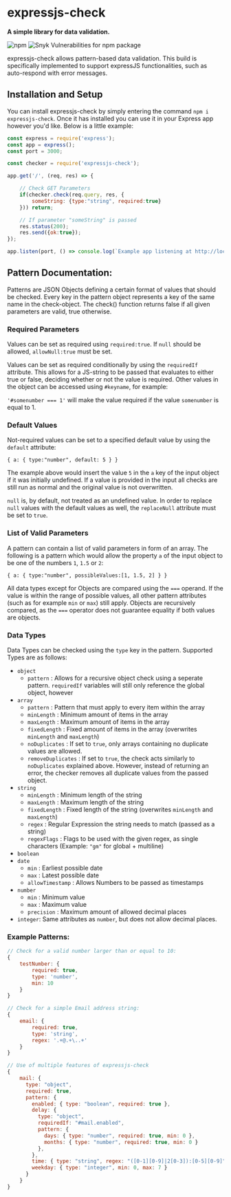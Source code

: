 # expressjs-check
**A simple library for data validation.**

![npm](https://img.shields.io/npm/v/expressjs-check)
![Snyk Vulnerabilities for npm package](https://img.shields.io/snyk/vulnerabilities/npm/expressjs-check)

expressjs-check allows pattern-based data validation. This build is specifically implemented to support expressJS functionalities, such as auto-respond with error messages.

## Installation and Setup
You can install expressjs-check by simply entering the command `npm i expressjs-check`. Once it has installed you can use it in your Express app however you'd like. Below is a little example:

```js
const express = require('express');
const app = express();
const port = 3000;

const checker = require('expressjs-check');

app.get('/', (req, res) => {

    // Check GET Parameters
    if(checker.check(req.query, res, {
        someString: {type:"string", required:true}
    })) return;

    // If parameter "someString" is passed
    res.status(200);
    res.send({ok:true});
});

app.listen(port, () => console.log(`Example app listening at http://localhost:${port}`));
```

## Pattern Documentation:
Patterns are JSON Objects defining a certain format of values that should be checked. Every key in the pattern object represents a key of the same name in the check-object. The check() function returns false if all given parameters are valid, true otherwise.

### Required Parameters
Values can be set as required using `required:true`.
If `null` should be allowed, `allowNull:true` must be set.

Values can be set as required conditionally by using the `requiredIf` attribute. This allows for a JS-string to be passed that evaluates to either true or false, deciding whether or not the value is required. Other values in the object can be accessed using `#keyname`, for example:

`'#somenumber === 1'` will make the value required if the value `somenumber` is equal to 1.

### Default Values
Not-required values can be set to a specified default value by using the `default` attribute:

`{ a: { type:"number", default: 5 } }`

The example above would insert the value `5` in the `a` key of the input object if it was initially undefined. If a value is provided in the input all checks are still run as normal and the original value is not overwritten.

`null` is, by default, not treated as an undefined value. In order to replace `null` values with the default values as well, the `replaceNull` attribute must be set to `true`.

### List of Valid Parameters
A pattern can contain a list of valid parameters in form of an array. The following is a pattern which would allow the property `a` of the input object to be one of the numbers `1`, `1.5` or `2`:

`{ a: { type:"number", possibleValues:[1, 1.5, 2] } }`

All data types except for Objects are compared using the `===` operand. If the value is within the range of possible values, all other pattern attributes (such as for example `min` or `max`) still apply.
Objects are recursively compared, as the `===` operator does not guarantee equality if both values are objects.

### Data Types
Data Types can be checked using the `type` key in the pattern. Supported Types are as follows:
 * `object`
   - `pattern` : Allows for a recursive object check using a seperate pattern. `requiredIf` variables will still only reference the global object, however
 * `array`
   - `pattern` : Pattern that must apply to every item within the array
   - `minLength` : Minimum amount of items in the array
   - `maxLength` : Maximum amount of items in the array
   - `fixedLength` : Fixed amount of items in the array (overwrites `minLength` and `maxLength`)
   - `noDuplicates` : If set to `true`, only arrays containing no duplicate values are allowed.
   - `removeDuplicates` : If set to `true`, the check acts similarly to `noDuplicates` explained above. However, instead of returning an error, the checker removes all duplicate values from the passed object.
 * `string`
   - `minLength` : Minimum length of the string
   - `maxLength` : Maximum length of the string
   - `fixedLength` : Fixed length of the string (overwrites `minLength` and `maxLength`)
   - `regex` : Regular Expression the string needs to match (passed as a string)
   - `regexFlags` : Flags to be used with the given regex, as single characters (Example: `"gm"` for global + multiline)
 * `boolean`
 * `date`
   - `min` : Earliest possible date
   - `max` : Latest possible date
   - `allowTimestamp` : Allows Numbers to be passed as timestamps
 * `number`
   - `min` : Minimum value
   - `max` : Maximum value
   - `precision` : Maximum amount of allowed decimal places
 * `integer`: Same attributes as `number`, but does not allow decimal places.

### Example Patterns:
```js
// Check for a valid number larger than or equal to 10:
{
	testNumber: {
		required: true,
		type: 'number',
		min: 10
	}
}

// Check for a simple Email address string:
{
	email: {
		required: true,
		type: 'string',
		regex: '.+@.+\..+'
	}
}

// Use of multiple features of expressjs-check
{
    mail: {
      type: "object",
      required: true,
      pattern: {
        enabled: { type: "boolean", required: true },
        delay: {
          type: "object",
          requiredIf: "#mail.enabled",
          pattern: {
            days: { type: "number", required: true, min: 0 },
            months: { type: "number", required: true, min: 0 }
          },
        },
        time: { type: "string", regex: "([0-1][0-9]|2[0-3]):[0-5][0-9]" },
        weekday: { type: "integer", min: 0, max: 7 }
      }
    }
}
```
